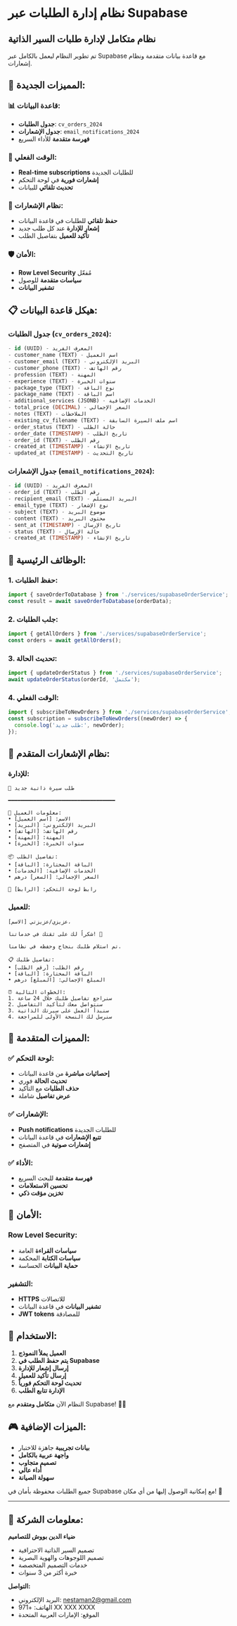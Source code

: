 # نظام إدارة الطلبات عبر Supabase

## نظام متكامل لإدارة طلبات السير الذاتية

تم تطوير النظام ليعمل بالكامل عبر Supabase مع قاعدة بيانات متقدمة ونظام إشعارات.

## 🚀 المميزات الجديدة:

### 📊 **قاعدة البيانات:**
- **جدول الطلبات**: `cv_orders_2024`
- **جدول الإشعارات**: `email_notifications_2024`
- **فهرسة متقدمة** للأداء السريع

### 🔄 **الوقت الفعلي:**
- **Real-time subscriptions** للطلبات الجديدة
- **إشعارات فورية** في لوحة التحكم
- **تحديث تلقائي** للبيانات

### 📧 **نظام الإشعارات:**
- **حفظ تلقائي** للطلبات في قاعدة البيانات
- **إشعار للإدارة** عند كل طلب جديد
- **تأكيد للعميل** بتفاصيل الطلب

### 🛡️ **الأمان:**
- **Row Level Security** مُفعّل
- **سياسات متقدمة** للوصول
- **تشفير البيانات**

## 📋 **هيكل قاعدة البيانات:**

### جدول الطلبات (`cv_orders_2024`):
```sql
- id (UUID) - المعرف الفريد
- customer_name (TEXT) - اسم العميل
- customer_email (TEXT) - البريد الإلكتروني
- customer_phone (TEXT) - رقم الهاتف
- profession (TEXT) - المهنة
- experience (TEXT) - سنوات الخبرة
- package_type (TEXT) - نوع الباقة
- package_name (TEXT) - اسم الباقة
- additional_services (JSONB) - الخدمات الإضافية
- total_price (DECIMAL) - السعر الإجمالي
- notes (TEXT) - الملاحظات
- existing_cv_filename (TEXT) - اسم ملف السيرة السابقة
- order_status (TEXT) - حالة الطلب
- order_date (TIMESTAMP) - تاريخ الطلب
- order_id (TEXT) - رقم الطلب
- created_at (TIMESTAMP) - تاريخ الإنشاء
- updated_at (TIMESTAMP) - تاريخ التحديث
```

### جدول الإشعارات (`email_notifications_2024`):
```sql
- id (UUID) - المعرف الفريد
- order_id (TEXT) - رقم الطلب
- recipient_email (TEXT) - البريد المستلم
- email_type (TEXT) - نوع الإشعار
- subject (TEXT) - موضوع البريد
- content (TEXT) - محتوى البريد
- sent_at (TIMESTAMP) - تاريخ الإرسال
- status (TEXT) - حالة الإرسال
- created_at (TIMESTAMP) - تاريخ الإنشاء
```

## 🔧 **الوظائف الرئيسية:**

### 1. **حفظ الطلبات:**
```javascript
import { saveOrderToDatabase } from './services/supabaseOrderService';
const result = await saveOrderToDatabase(orderData);
```

### 2. **جلب الطلبات:**
```javascript
import { getAllOrders } from './services/supabaseOrderService';
const orders = await getAllOrders();
```

### 3. **تحديث الحالة:**
```javascript
import { updateOrderStatus } from './services/supabaseOrderService';
await updateOrderStatus(orderId, 'مكتمل');
```

### 4. **الوقت الفعلي:**
```javascript
import { subscribeToNewOrders } from './services/supabaseOrderService';
const subscription = subscribeToNewOrders((newOrder) => {
  console.log('طلب جديد:', newOrder);
});
```

## 📧 **نظام الإشعارات المتقدم:**

### **للإدارة:**
```
🎯 طلب سيرة ذاتية جديد

━━━━━━━━━━━━━━━━━━━━━━━━━━━━━━━━━━

👤 معلومات العميل:
• الاسم: [اسم العميل]
• البريد الإلكتروني: [البريد]
• رقم الهاتف: [الهاتف]
• المهنة: [المهنة]
• سنوات الخبرة: [الخبرة]

📦 تفاصيل الطلب:
• الباقة المختارة: [الباقة]
• الخدمات الإضافية: [الخدمات]
• السعر الإجمالي: [السعر] درهم

🔗 رابط لوحة التحكم: [الرابط]
```

### **للعميل:**
```
عزيزي/عزيزتي [الاسم]،

شكراً لك على ثقتك في خدماتنا! 🙏

تم استلام طلبك بنجاح وحفظه في نظامنا.

📋 تفاصيل طلبك:
• رقم الطلب: [رقم الطلب]
• الباقة المختارة: [الباقة]
• المبلغ الإجمالي: [المبلغ] درهم

⏰ الخطوات التالية:
1. سنراجع تفاصيل طلبك خلال 24 ساعة
2. سنتواصل معك لتأكيد التفاصيل
3. سنبدأ العمل على سيرتك الذاتية
4. سنرسل لك النسخة الأولى للمراجعة
```

## 🎯 **المميزات المتقدمة:**

### ✅ **لوحة التحكم:**
- **إحصائيات مباشرة** من قاعدة البيانات
- **تحديث الحالة** فوري
- **حذف الطلبات** مع التأكيد
- **عرض تفاصيل** شاملة

### ✅ **الإشعارات:**
- **Push notifications** للطلبات الجديدة
- **تتبع الإشعارات** في قاعدة البيانات
- **إشعارات صوتية** في المتصفح

### ✅ **الأداء:**
- **فهرسة متقدمة** للبحث السريع
- **تحسين الاستعلامات**
- **تخزين مؤقت ذكي**

## 🔐 **الأمان:**

### **Row Level Security:**
- **سياسات القراءة** العامة
- **سياسات الكتابة** المحكمة
- **حماية البيانات** الحساسة

### **التشفير:**
- **HTTPS** للاتصالات
- **تشفير البيانات** في قاعدة البيانات
- **JWT tokens** للمصادقة

## 📱 **الاستخدام:**

1. **العميل يملأ النموذج**
2. **يتم حفظ الطلب في Supabase**
3. **إرسال إشعار للإدارة**
4. **إرسال تأكيد للعميل**
5. **تحديث لوحة التحكم فورياً**
6. **الإدارة تتابع الطلب**

النظام الآن **متكامل ومتقدم** مع Supabase! 🚀✨

## 🎮 **الميزات الإضافية:**
- **بيانات تجريبية** جاهزة للاختبار
- **واجهة عربية بالكامل**
- **تصميم متجاوب**
- **أداء عالي**
- **سهولة الصيانة**

جميع الطلبات محفوظة بأمان في Supabase مع إمكانية الوصول إليها من أي مكان! 🌟

---

## 🏢 **معلومات الشركة:**

**ضياء الدين بووش للتصاميم**
- تصميم السير الذاتية الاحترافية
- تصميم اللوجوهات والهوية البصرية
- خدمات التصميم المتخصصة
- خبرة أكثر من 3 سنوات

**التواصل:**
- البريد الإلكتروني: nestaman2@gmail.com
- الهاتف: +971 XX XXX XXXX
- الموقع: الإمارات العربية المتحدة